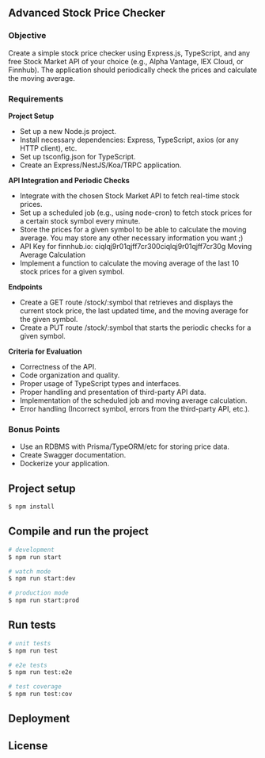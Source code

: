 ## Advanced Stock Price Checker

### Objective

Create a simple stock price checker using Express.js, TypeScript, and any free Stock Market
API of your choice (e.g., Alpha Vantage, IEX Cloud, or Finnhub). The application should
periodically check the prices and calculate the moving average.

### Requirements

**Project Setup**
- Set up a new Node.js project.
- Install necessary dependencies: Express, TypeScript, axios (or any HTTP client), etc.
- Set up tsconfig.json for TypeScript.
- Create an Express/NestJS/Koa/TRPC application.

**API Integration and Periodic Checks**
- Integrate with the chosen Stock Market API to fetch real-time stock prices.
- Set up a scheduled job (e.g., using node-cron) to fetch stock prices for a certain stock symbol every minute.
- Store the prices for a given symbol to be able to calculate the moving average. You may store any other necessary information you want ;)
- API Key for finnhub.io: ciqlqj9r01qjff7cr300ciqlqj9r01qjff7cr30g Moving Average Calculation
- Implement a function to calculate the moving average of the last 10 stock prices for a given symbol.

**Endpoints**
- Create a GET route /stock/:symbol that retrieves and displays the current stock price, the last updated time, and the moving average for the given symbol.
- Create a PUT route /stock/:symbol that starts the periodic checks for a given symbol.

**Criteria for Evaluation**
- Correctness of the API.
- Code organization and quality.
- Proper usage of TypeScript types and interfaces.
- Proper handling and presentation of third-party API data.
- Implementation of the scheduled job and moving average calculation.
- Error handling (Incorrect symbol, errors from the third-party API, etc.).

### Bonus Points
- Use an RDBMS with Prisma/TypeORM/etc for storing price data.
- Create Swagger documentation.
- Dockerize your application.

## Project setup

```bash
$ npm install
```

## Compile and run the project

```bash
# development
$ npm run start

# watch mode
$ npm run start:dev

# production mode
$ npm run start:prod
```

## Run tests

```bash
# unit tests
$ npm run test

# e2e tests
$ npm run test:e2e

# test coverage
$ npm run test:cov
```

## Deployment

## License